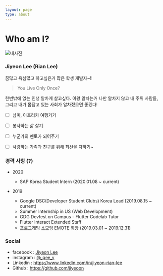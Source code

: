 ```yaml
---
layout: page
type: about
---
```


# Who am I?



![내사진](https://instagram.ficn6-1.fna.fbcdn.net/v/t51.2885-15/sh0.08/e35/s640x640/79387239_532218444034085_4081332505292423593_n.jpg?_nc_ht=instagram.ficn6-1.fna.fbcdn.net&_nc_cat=105&_nc_ohc=UotkP-tKpNAAX8Xf1QQ&oh=d5ffdcc375036822519ec0dd26277504&oe=5EA9095F)

### Jiyeon Lee (Rian Lee)

꿈많고 욕심많고 하고싶은거 많은 학생 개발자~!!

> You Live Only Once?

한번밖에 없는 인생 알차게 살고싶다. 이왕 알차는거 나만 알차지 않고 내 주위 사람들, 그리고 내가 몸담고 있는 사회가 알차졌으면 좋겠다!

- [ ] 남미, 아프리카 여행가기
- [ ] 봉사하는 삶 살기
- [ ] 누군가의 멘토가 되어주기
- [ ] 사랑하는 가족과 친구를 위해 최선을 다하기~


### 경력 사항 (?)

- 2020
    - SAP Korea Student Intern (2020.01.08 ~ current)

- 2019
    - Google DSC(Developer Student Clubs) Korea Lead (2019.08.15 ~ current)
    - Summer Internship in US (Web Development)
    - GDG Devfest on Campus - Flutter Codelab Tutor
    - Flutter Interact Extended Staff
    - 프로그래밍 소모임 EMOTE 회장 (2019.03.01 ~ 2019.12.31)


### Social

- facebook : [Jiyeon Lee](https://www.facebook.com/profile.php?id=100005354681961)
- instagram : [@_gee_y](https://www.instagram.com/_gee_y/?hl=ko)
- Linkedin : <https://www.linkedin.com/in/jiyeon-rian-lee>
- Github : <https://github.com/jiyeoon>